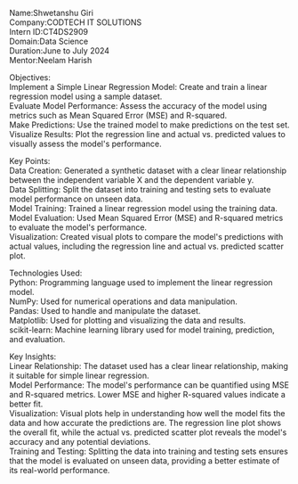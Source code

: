 Name:Shwetanshu Giri      
Company:CODTECH IT SOLUTIONS    
Intern ID:CT4DS2909    
Domain:Data Science     
Duration:June to July 2024     
Mentor:Neelam Harish     

Objectives:    
Implement a Simple Linear Regression Model: Create and train a linear regression model using a sample dataset.    
Evaluate Model Performance: Assess the accuracy of the model using metrics such as Mean Squared Error (MSE) and R-squared.   
Make Predictions: Use the trained model to make predictions on the test set.    
Visualize Results: Plot the regression line and actual vs. predicted values to visually assess the model's performance.   


Key Points:       
Data Creation: Generated a synthetic dataset with a clear linear relationship between the independent variable X and the dependent variable y.   
Data Splitting: Split the dataset into training and testing sets to evaluate model performance on unseen data.     
Model Training: Trained a linear regression model using the training data.       
Model Evaluation: Used Mean Squared Error (MSE) and R-squared metrics to evaluate the model's performance.     
Visualization: Created visual plots to compare the model's predictions with actual values, including the regression line and actual vs. predicted scatter plot.    

Technologies Used:   
Python: Programming language used to implement the linear regression model.      
NumPy: Used for numerical operations and data manipulation.     
Pandas: Used to handle and manipulate the dataset.       
Matplotlib: Used for plotting and visualizing the data and results.    
scikit-learn: Machine learning library used for model training, prediction, and evaluation.     

Key Insights:    
Linear Relationship: The dataset used has a clear linear relationship, making it suitable for simple linear regression.    
Model Performance: The model's performance can be quantified using MSE and R-squared metrics. Lower MSE and higher R-squared values indicate a better fit.     
Visualization: Visual plots help in understanding how well the model fits the data and how accurate the predictions are. The regression line plot shows the overall fit, while the actual vs. predicted scatter plot reveals the model's accuracy and any potential deviations.     
Training and Testing: Splitting the data into training and testing sets ensures that the model is evaluated on unseen data, providing a better estimate of its real-world performance.   
